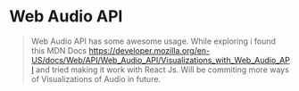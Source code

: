 # Web Audio API

> Web Audio API has some awesome usage. While exploring i found this MDN Docs https://developer.mozilla.org/en-US/docs/Web/API/Web_Audio_API/Visualizations_with_Web_Audio_API and tried making it work with React Js. Will be commiting more ways of Visualizations of Audio in future. 
